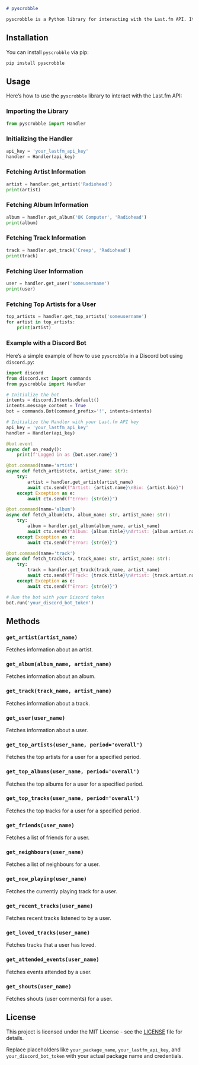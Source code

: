 ```markdown
# pyscrobble

pyscrobble is a Python library for interacting with the Last.fm API. It allows you to fetch detailed information about artists, albums, tracks, and users. The library includes rate limiting to avoid exceeding API usage limits and supports various Last.fm endpoints.
```

## Installation

You can install `pyscrobble` via pip:

```bash
pip install pyscrobble
```

## Usage

Here’s how to use the `pyscrobble` library to interact with the Last.fm API:

### Importing the Library

```python
from pyscrobble import Handler
```

### Initializing the Handler

```python
api_key = 'your_lastfm_api_key'
handler = Handler(api_key)
```

### Fetching Artist Information

```python
artist = handler.get_artist('Radiohead')
print(artist)
```

### Fetching Album Information

```python
album = handler.get_album('OK Computer', 'Radiohead')
print(album)
```

### Fetching Track Information

```python
track = handler.get_track('Creep', 'Radiohead')
print(track)
```

### Fetching User Information

```python
user = handler.get_user('someusername')
print(user)
```

### Fetching Top Artists for a User

```python
top_artists = handler.get_top_artists('someusername')
for artist in top_artists:
    print(artist)
```

### Example with a Discord Bot

Here’s a simple example of how to use `pyscrobble` in a Discord bot using `discord.py`:

```python
import discord
from discord.ext import commands
from pyscrobble import Handler

# Initialize the bot
intents = discord.Intents.default()
intents.message_content = True
bot = commands.Bot(command_prefix='!', intents=intents)

# Initialize the Handler with your Last.fm API key
api_key = 'your_lastfm_api_key'
handler = Handler(api_key)

@bot.event
async def on_ready():
    print(f'Logged in as {bot.user.name}')

@bot.command(name='artist')
async def fetch_artist(ctx, artist_name: str):
    try:
        artist = handler.get_artist(artist_name)
        await ctx.send(f"Artist: {artist.name}\nBio: {artist.bio}")
    except Exception as e:
        await ctx.send(f"Error: {str(e)}")

@bot.command(name='album')
async def fetch_album(ctx, album_name: str, artist_name: str):
    try:
        album = handler.get_album(album_name, artist_name)
        await ctx.send(f"Album: {album.title}\nArtist: {album.artist.name}\nRelease Date: {album.release_date}\nURL: {album.url}")
    except Exception as e:
        await ctx.send(f"Error: {str(e)}")

@bot.command(name='track')
async def fetch_track(ctx, track_name: str, artist_name: str):
    try:
        track = handler.get_track(track_name, artist_name)
        await ctx.send(f"Track: {track.title}\nArtist: {track.artist.name}\nAlbum: {track.album.title}\nDuration: {track.duration} seconds\nURL: {track.url}")
    except Exception as e:
        await ctx.send(f"Error: {str(e)}")

# Run the bot with your Discord token
bot.run('your_discord_bot_token')
```

## Methods

### `get_artist(artist_name)`
Fetches information about an artist.

### `get_album(album_name, artist_name)`
Fetches information about an album.

### `get_track(track_name, artist_name)`
Fetches information about a track.

### `get_user(user_name)`
Fetches information about a user.

### `get_top_artists(user_name, period='overall')`
Fetches the top artists for a user for a specified period.

### `get_top_albums(user_name, period='overall')`
Fetches the top albums for a user for a specified period.

### `get_top_tracks(user_name, period='overall')`
Fetches the top tracks for a user for a specified period.

### `get_friends(user_name)`
Fetches a list of friends for a user.

### `get_neighbours(user_name)`
Fetches a list of neighbours for a user.

### `get_now_playing(user_name)`
Fetches the currently playing track for a user.

### `get_recent_tracks(user_name)`
Fetches recent tracks listened to by a user.

### `get_loved_tracks(user_name)`
Fetches tracks that a user has loved.

### `get_attended_events(user_name)`
Fetches events attended by a user.

### `get_shouts(user_name)`
Fetches shouts (user comments) for a user.

## License

This project is licensed under the MIT License - see the [LICENSE](LICENSE) file for details.



Replace placeholders like `your_package_name`, `your_lastfm_api_key`, and `your_discord_bot_token` with your actual package name and credentials.
